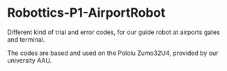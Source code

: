# Robottics-P1-AirportRobot
Different kind of trial and error codes, for our guide robot at airports gates and terminal.

The codes are based and used on the Pololu Zumo32U4, provided by our university AAU.

